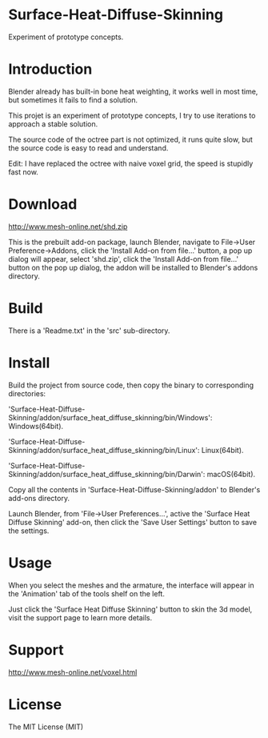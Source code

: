 # Surface-Heat-Diffuse-Skinning
Experiment of prototype concepts.
# Introduction
Blender already has built-in bone heat weighting, it works well in most time, but sometimes it fails to find a solution.

This projet is an experiment of prototype concepts, I try to use iterations to approach a stable solution.

The source code of the octree part is not optimized, it runs quite slow, but the source code is easy to read and understand.

Edit: I have replaced the octree with naive voxel grid, the speed is stupidly fast now.

# Download
http://www.mesh-online.net/shd.zip

This is the prebuilt add-on package, launch Blender, navigate to File->User Preference->Addons, click the 'Install Add-on from file...' button, a pop up dialog will appear, select 'shd.zip', click the 'Install Add-on from file...' button on the pop up dialog, the addon will be installed to Blender's addons directory.

# Build
There is a 'Readme.txt' in the 'src' sub-directory.

# Install
Build the project from source code, then copy the binary to corresponding directories:

'Surface-Heat-Diffuse-Skinning/addon/surface_heat_diffuse_skinning/bin/Windows': Windows(64bit).

'Surface-Heat-Diffuse-Skinning/addon/surface_heat_diffuse_skinning/bin/Linux': Linux(64bit).

'Surface-Heat-Diffuse-Skinning/addon/surface_heat_diffuse_skinning/bin/Darwin': macOS(64bit).

Copy all the contents in 'Surface-Heat-Diffuse-Skinning/addon' to Blender's add-ons directory.

Launch Blender, from 'File->User Preferences...', active the 'Surface Heat Diffuse Skinning' add-on, then click the 'Save User Settings' button to save the settings.

# Usage
When you select the meshes and the armature, the interface will appear in the 'Animation' tab of the tools shelf on the left.

Just click the 'Surface Heat Diffuse Skinning' button to skin the 3d model, visit the support page to learn more details.

# Support
http://www.mesh-online.net/voxel.html

# License

The MIT License (MIT)
